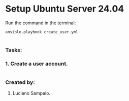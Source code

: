 # Setup Ubuntu Server 24.04

Run the command in the terminal:
```bash
ansible-playbook create_user.yml
```

#
### Tasks:

### 1. Create a user account.

#
### Created by:

1. Luciano Sampaio.
